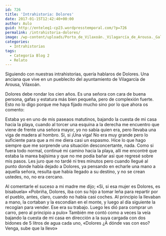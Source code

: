 ```yaml
---
id: 726
title: 'Intrahistoria: Dolores'
date: 2017-01-15T12:42:40+00:00
author: Aulo
guid: http://enteleq1-cp23.wordpresstemporal.com/?p=726
permalink: /intrahistoria-dolores/
image: /wp-content/uploads/Porto_de_Vilaxoán._Vilagarcía_de_Arousa._Galiza_VV04.jpg
categories:
  - Intrahistorias
tags:
  - Categoría Blog 2
  - Relato
---
```


Siguiendo con nuestras intrahistorias, quería hablaros de Dolores. Una anciana que vive en un pueblecito del ayuntamiento de Vilagarcía de Arousa, Vilaxoán.

Dolores debe rondar los cien años. Es una señora con cara de buena persona, gafas y estatura más bien pequeña, pero de complexión fuerte. Esto no lo digo porque me haya fijado mucho sino por lo que ahora os comento:

Estaba yo en uno de mis paseaos matutinos, bajando la cuesta de mi casa hacia la playa, cuando al torcer una esquina a la derecha me encuentro que viene de frente una señora mayor, yo no sabía quien era, pero llevaba una viga de madera al hombro. Si, si ¡Una viga! No era muy grande pero lo suficiente para que a mi me diera casi un espasmo. Hice lo que hago siempre que me sorprende una situación desconcertante, nada. Como si fuera todo normal, continué mi camino hacia la playa, allí me encontré que estaba la marea bajísima y que no me podía bañar asi que regresé sobre mis pasos. Les juro que no tardé ni tres minutos pero cuando llegué al punto donde había dejado a Dolores, ya pensando en echarle una mano a aquella señora, resulta que había llegado a su destino, y no se crean ustedes, no, no era cercano.

Al comentarle el suceso a mi madre me dijo; «Si, si esa mujer es Dolores, es bisabuela» «Pobriña, Dolores, iba con su hijo a tomar leña para repartir por el pueblo, antes, claro, cuando no había casi coches. Al principio la llevaban a mano, la cortaban y la escondían en el monte, y luego al día siguiente la recogían para vender. Ese era su trabajo. Luego les dió para comprar un carro, pero al principio a pulo» También me contó como a veces la veía bajando la cuesta de mi casa en dirección a la suya cargada con dos bidones de 5 litros de agua cada uno, «Dolores ¿A dónde vas con eso? Venga, sube que la llevo»
